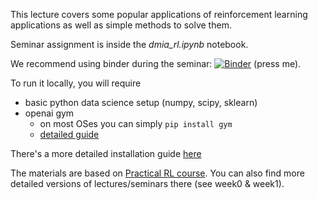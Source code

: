 This lecture covers some popular applications of reinforcement learning applications as well as simple methods to solve them.

Seminar assignment is inside the _dmia_rl.ipynb_ notebook. 

We recommend using binder during the seminar:  [![Binder](http://mybinder.org/badge.svg)](http://mybinder.org:/repo/justheuristic/practical_rl)  (press me).

To run it locally, you will require
- basic python data science setup (numpy, scipy, sklearn)
- openai gym 
  - on most OSes you can simply ```pip install gym```
  - [detailed guide](https://github.com/openai/gym#installation)
 
There's a more detailed installation guide [here](https://github.com/yandexdataschool/Practical_RL/issues/1)

The materials are based on [Practical RL course](https://github.com/yandexdataschool/Practical_RL). 
You can also find more detailed versions of lectures/seminars there (see week0 & week1).

